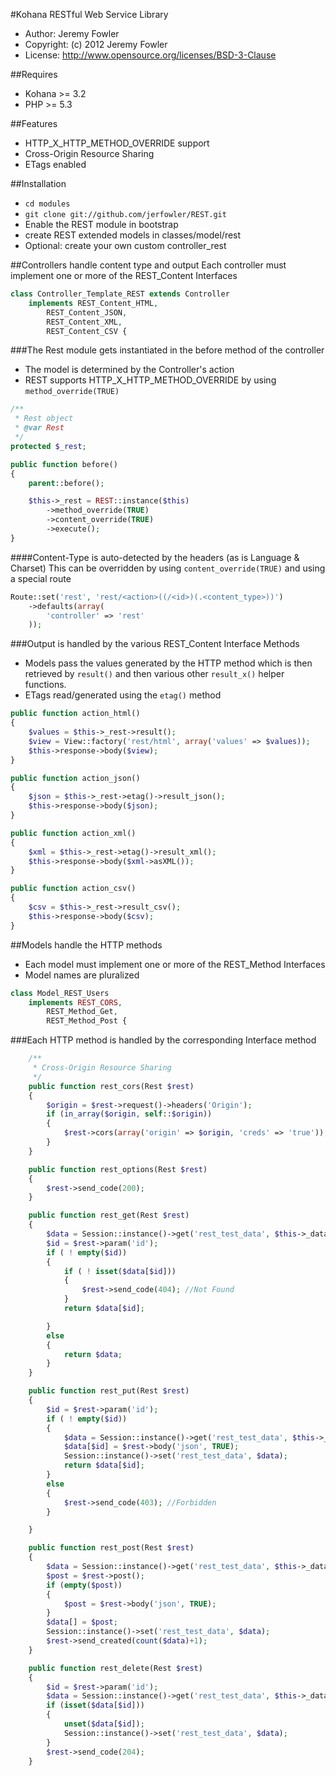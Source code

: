 #Kohana RESTful Web Service Library
* Author:     Jeremy Fowler
* Copyright:  (c) 2012 Jeremy Fowler
* License:    http://www.opensource.org/licenses/BSD-3-Clause

##Requires
* Kohana >= 3.2
* PHP >= 5.3

##Features
* HTTP_X_HTTP_METHOD_OVERRIDE support
* Cross-Origin Resource Sharing
* ETags enabled

##Installation

* `cd modules`
* `git clone git://github.com/jerfowler/REST.git`
* Enable the REST module in bootstrap
* create REST extended models in classes/model/rest
* Optional: create your own custom controller_rest

##Controllers handle content type and output
Each controller must implement one or more of the REST_Content Interfaces

```php
class Controller_Template_REST extends Controller
	implements REST_Content_HTML,
		REST_Content_JSON,
		REST_Content_XML,
		REST_Content_CSV {
```
###The Rest module gets instantiated in the before method of the controller
* The model is determined by the Controller's action
* REST supports HTTP_X_HTTP_METHOD_OVERRIDE by using `method_override(TRUE)`

```php
/**
 * Rest object
 * @var Rest
 */
protected $_rest;

public function before()
{
	parent::before();

	$this->_rest = REST::instance($this)
		->method_override(TRUE)
		->content_override(TRUE)
		->execute();
}
```

####Content-Type is auto-detected by the headers (as is Language & Charset)
This can be overridden by using `content_override(TRUE)` and using a special route

```php
Route::set('rest', 'rest/<action>((/<id>)(.<content_type>))')
	->defaults(array(
		'controller' => 'rest'
	));
```

###Output is handled by the various REST_Content Interface Methods

* Models pass the values generated by the HTTP method which is then retrieved by `result()` and then various other `result_x()` helper functions.
* ETags read/generated using the `etag()` method

```php
public function action_html()
{
	$values = $this->_rest->result();
	$view = View::factory('rest/html', array('values' => $values));
	$this->response->body($view);
}

public function action_json()
{
	$json = $this->_rest->etag()->result_json();
	$this->response->body($json);
}

public function action_xml()
{
	$xml = $this->_rest->etag()->result_xml();
	$this->response->body($xml->asXML());
}

public function action_csv()
{
	$csv = $this->_rest->result_csv();
	$this->response->body($csv);
}
```

##Models handle the HTTP methods
* Each model must implement one or more of the REST_Method Interfaces
* Model names are pluralized

```php
class Model_REST_Users
	implements REST_CORS,
		REST_Method_Get,
		REST_Method_Post {
```
###Each HTTP method is handled by the corresponding Interface method

```php
	/**
	 * Cross-Origin Resource Sharing
	 */
	public function rest_cors(Rest $rest)
	{
		$origin = $rest->request()->headers('Origin');
		if (in_array($origin, self::$origin))
		{
			$rest->cors(array('origin' => $origin, 'creds' => 'true'));
		}
	}

	public function rest_options(Rest $rest)
	{
		$rest->send_code(200);
	}

	public function rest_get(Rest $rest)
	{
		$data = Session::instance()->get('rest_test_data', $this->_data);
		$id = $rest->param('id');
		if ( ! empty($id))
		{
			if ( ! isset($data[$id]))
			{
				$rest->send_code(404); //Not Found
			}
			return $data[$id];

		}
		else
		{
			return $data;
		}
	}

	public function rest_put(Rest $rest)
	{
		$id = $rest->param('id');
		if ( ! empty($id))
		{
			$data = Session::instance()->get('rest_test_data', $this->_data);
			$data[$id] = $rest->body('json', TRUE);
			Session::instance()->set('rest_test_data', $data);
			return $data[$id];
		}
		else
		{
			$rest->send_code(403); //Forbidden
		}

	}

	public function rest_post(Rest $rest)
	{
		$data = Session::instance()->get('rest_test_data', $this->_data);
		$post = $rest->post();
		if (empty($post))
		{
			$post = $rest->body('json', TRUE);
		}
		$data[] = $post;
		Session::instance()->set('rest_test_data', $data);
		$rest->send_created(count($data)+1);
	}

	public function rest_delete(Rest $rest)
	{
		$id = $rest->param('id');
		$data = Session::instance()->get('rest_test_data', $this->_data);
		if (isset($data[$id]))
		{
			unset($data[$id]);
			Session::instance()->set('rest_test_data', $data);
		}
		$rest->send_code(204);
	}
```